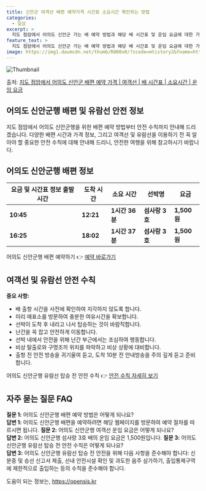 ```yaml
---
title: 신안군 여객선 배편 예약가격 시간표 소요시간 확인하는 방법
categories:
  - 일상
excerpt: >
  지도 점암에서 어의도 신안군 가는 배 예약 방법과 해당 배 시간표 및 운임 요금에 대한 가격 정보를 안내 드리겠습니다. 안전하고 재밋는 어의도 신안군행 여행을 위해 아래 정보 참고하시기 바랍니다. 어의도 신안군행 배편 예약하기 👈 클릭지도 점암에서 어의도 신안군행 배 시간표출발 시간도착 시간소요 시간선박명요금10:4512:211시간 36분섬사랑 3호1,500원16:2518:021시간 37분섬사랑 3호1,500원어의도 신안군행 배편 예약하기 👈 클릭지도 점암에서 어의도 신안군행 여객선 탑승 시 이용수칙언제 어디서든 안전한 여객선 이용을 위해 꼭 숙지해야 할 사항들이 있습니다. 중요 사항: 1) 배 출항 시간을 사전에 확인하여 지각하지 않도록 합니다. 2) 출발 시간이 가까워질수록 혼잡할 수 있으니 미리 매..
feature_text: >
  지도 점암에서 어의도 신안군 가는 배 예약 방법과 해당 배 시간표 및 운임 요금에 대한 가격 정보를 안내 드리겠습니다. 안전하고 재밋는 어의도 신안군행 여행을 위해 아래 정보 참고하시기 바랍니다. 어의도 신안군행 배편 예약하기 👈 클릭지도 점암에서 어의도 신안군행 배 시간표출발 시간도착 시간소요 시간선박명요금10:4512:211시간 36분섬사랑 3호1,500원16:2518:021시간 37분섬사랑 3호1,500원어의도 신안군행 배편 예약하기 👈 클릭지도 점암에서 어의도 신안군행 여객선 탑승 시 이용수칙언제 어디서든 안전한 여객선 이용을 위해 꼭 숙지해야 할 사항들이 있습니다. 중요 사항: 1) 배 출항 시간을 사전에 확인하여 지각하지 않도록 합니다. 2) 출발 시간이 가까워질수록 혼잡할 수 있으니 미리 매..
image: https://img1.daumcdn.net/thumb/R800x0/?scode=mtistory2&fname=https%3A%2F%2Fblog.kakaocdn.net%2Fdn%2FbiPMju%2FbtsHDdv01Wh%2F7pVWv7sYodZlDRkRnHgP61%2Fimg.webp
---
```


![Thumbnail](https://img1.daumcdn.net/thumb/R800x0/?scode=mtistory2&fname=https%3A%2F%2Fblog.kakaocdn.net%2Fdn%2FbiPMju%2FbtsHDdv01Wh%2F7pVWv7sYodZlDRkRnHgP61%2Fimg.webp)

<p>출처: <a href="https://opensis.kr/entry/%EC%A7%80%EB%8F%84-%EC%A0%90%EC%95%94%EC%97%90%EC%84%9C-%EC%96%B4%EC%9D%98%EB%8F%84-%EC%8B%A0%EC%95%88%EA%B5%B0-%EB%B0%B0%ED%8E%B8-%EC%98%88%EC%95%BD-%EA%B0%80%EA%B2%A9-%EC%97%AC%EA%B0%9D%EC%84%A0-%EB%B0%B0-%EC%8B%9C%EA%B0%84%ED%91%9C-%EC%86%8C%EC%9A%94%EC%8B%9C%EA%B0%84-%EC%9A%B4%EC%9E%84-%EC%9A%94%EA%B8%88" rel="dofollow">지도 점암에서 어의도 신안군 배편 예약 가격 | 여객선 | 배 시간표 | 소요시간 | 운임 요금</a> </p>

## 어의도 신안군행 배편 및 유람선 안전 정보

지도 점암에서 어의도 신안군행을 위한 배편 예약 방법부터 안전 수칙까지 안내해 드리겠습니다. 다양한 배편 시간과 가격 정보, 그리고 여객선
및 유람선을 이용하기 전 꼭 알아야 할 중요한 안전 수칙에 대해 안내해 드리니, 안전한 여행을 위해 참고하시기 바랍니다.



## 어의도 신안군행 배편 정보

요금 및 시간표 정보  **출발 시간** | **도착 시간** | **소요 시간** | **선박명** | **요금**  
---|---|---|---|---  
**10:45** | **12:21** | **1시간 36분** | **섬사랑 3호** | **1,500원**  
**16:25** | **18:02** | **1시간 37분** | **섬사랑 3호** | **1,500원**  
어의도 신안군행 배편 예약하기 👉 [예약 바로가기](https://opensis.kr/entry/%EC%A7%80%EB%8F%84-%EC%A0%90%EC%95%94%EC%97%90%EC%84%9C-%EC%96%B4%EC%9D%98%EB%8F%84-%EC%8B%A0%EC%95%88%EA%B5%B0-%EB%B0%B0%ED%8E%B8-%EC%98%88%EC%95%BD-%EA%B0%80%EA%B2%A9-%EC%97%AC%EA%B0%9D%EC%84%A0-%EB%B0%B0-%EC%8B%9C%EA%B0%84%ED%91%9C-%EC%86%8C%EC%9A%94%EC%8B%9C%EA%B0%84-%EC%9A%B4%EC%9E%84-%EC%9A%94%EA%B8%88)



## 여객선 및 유람선 안전 수칙

**중요 사항:**

  * 배 출항 시간을 사전에 확인하여 지각하지 않도록 합니다.
  * 미리 매표소를 방문하여 충분한 여유시간을 확보합니다.
  * 선박이 도착 후 내리고 나서 탑승하는 것이 바람직합니다.
  * 난간을 꼭 잡고 안전하게 이동합니다.
  * 선박 내에서 안전을 위해 난간 부근에서는 조심하여 행동합니다.
  * 비상 탈출로와 구명조끼 위치를 파악하고 비상 상황에 대비합니다.
  * 출항 전 안전 방송을 귀기울여 듣고, 도착 10분 전 안내방송을 주의 깊게 듣고 준비합니다.

어의도 신안군행 유람선 탑승 전 안전 수칙 👉 [안전 수칙 자세히 보기](https://opensis.kr/entry/%EC%A7%80%EB%8F%84-%EC%A0%90%EC%95%94%EC%97%90%EC%84%9C-%EC%96%B4%EC%9D%98%EB%8F%84-%EC%8B%A0%EC%95%88%EA%B5%B0-%EB%B0%B0%ED%8E%B8-%EC%98%88%EC%95%BD-%EA%B0%80%EA%B2%A9-%EC%97%AC%EA%B0%9D%EC%84%A0-%EB%B0%B0-%EC%8B%9C%EA%B0%84%ED%91%9C-%EC%86%8C%EC%9A%94%EC%8B%9C%EA%B0%84-%EC%9A%B4%EC%9E%84-%EC%9A%94%EA%B8%88)



## 자주 묻는 질문 FAQ

**질문 1:** 어의도 신안군행 배편 예약 방법은 어떻게 되나요?  
**답변 1:** 어의도 신안군행 배편을 예약하려면 해당 웹페이지를 방문하여 예약 절차를 따르시면 됩니다. **질문 2:** 어의도 신안군행
여객선 운임 요금은 어떻게 되나요?  
**답변 2:** 어의도 신안군행 섬사랑 3호 배의 운임 요금은 1,500원입니다. **질문 3:** 어의도 신안군행 유람선 탑승 전 안전
수칙은 어떻게 되나요?  
**답변 3:** 어의도 신안군행 유람선 탑승 전 안전을 위해 다음 사항을 준수해야 합니다: 신분증 및 승선 신고서 제출, 선내 안전시설
확인 및 과도한 음주 삼가하기, 출입통제구역에 제한적으로 출입하는 등의 수칙을 준수해야 합니다.



 

도움이 되는 정보는, <a href="https://opensis.kr" rel="dofollow">https://opensis.kr</a>


